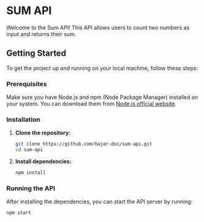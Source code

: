# SUM API

Welcome to the Sum API! This API allows users to count two numbers as input and returns their sum.

## Getting Started

To get the project up and running on your local machine, follow these steps:

### Prerequisites

Make sure you have Node.js and npm (Node Package Manager) installed on your system. You can download them from [Node.js official website](https://nodejs.org/).

### Installation

1. **Clone the repository:**
    ```bash
    git clone https://github.com/hajar-doc/sum-api.git
    cd sum-api
    ```

2. **Install dependencies:**
    ```bash
    npm install
    ```

### Running the API

After installing the dependencies, you can start the API server by running:

```bash
npm start
